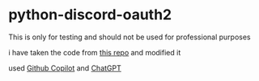 # python-discord-oauth2

This is only for testing and should not be used for professional purposes

i have taken the code from [this repo](https://github.com/DevDungeon/OAuth2-Login-Python-Flask-Example) and modified it

used [Github Copilot](https://github.com/github-copilot/signup/) and [ChatGPT](https://chat.openai.com/chat)

